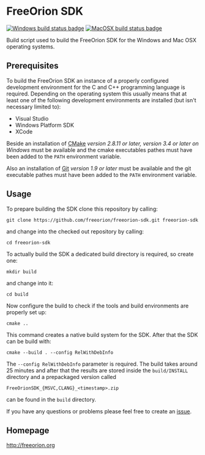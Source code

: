 # FreeOrion SDK

[![Windows build status badge]](https://ci.appveyor.com/project/freeorion/freeorion-sdk)
[![MacOSX build status badge]](https://travis-ci.org/freeorion/freeorion-sdk)

Build script used to build the FreeOrion SDK for the Windows and Mac OSX
operating systems.


## Prerequisites

To build the FreeOrion SDK an instance of a properly configured development
environment for the C and C++ programming language is required.  Depending
on the operating system this usually means that at least one of the
following development environments are installed (but isn't necessary
limited to):

 * Visual Studio
 * Windows Platform SDK
 * XCode

Beside an installation of [CMake] *version 2.8.11 or later, version 3.4 or later
on Windows* must be available and the cmake executables pathes must have been
added to the `PATH` environment variable.

Also an installation of [Git] *version 1.9 or later* must be available and
the git executable pathes must have been added to the `PATH` environment
variable.


## Usage

To prepare building the SDK clone this repository by calling:

`git clone https://github.com/freeorion/freeorion-sdk.git freeorion-sdk`

and change into the checked out repository by calling:

`cd freeorion-sdk`

To actually build the SDK a dedicated build directory is required, so create
one:

`mkdir build`

and change into it:

`cd build`

Now configure the build to check if the tools and build environments are
properly set up:

`cmake ..`

This command creates a native build system for the SDK. After that the SDK
can be build with:

`cmake --build . --config RelWithDebInfo`

The `--config RelWithDebInfo` parameter is required.  The build takes around
25 minutes and after that the results are stored inside the `build/INSTALL`
directory and a prepackaged version called

`FreeOrionSDK_{MSVC,CLANG}_<timestamp>.zip`

can be found in the `build` directory.

If you have any questions or problems please feel free to create an [issue].


## Homepage

http://freeorion.org

[CMake]: https://cmake.org/
[Git]: https://git-scm.com/
[issue]: https://github.com/freeorion/freeorion-sdk/issues
[Windows build status badge]: https://ci.appveyor.com/api/projects/status/github/freeorion/freeorion-sdk?branch=master&svg=true
[MacOSX build status badge]: https://travis-ci.org/freeorion/freeorion-sdk.svg?branch=master
